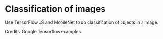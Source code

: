 # Classification of images
Use TensorFlow JS and MobileNet to do classification of objects in a image.

Credits: Google Tensorflow examples
